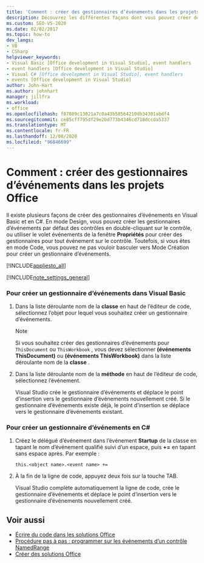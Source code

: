 ```yaml
---
title: 'Comment : créer des gestionnaires d’événements dans les projets Office'
description: Découvrez les différentes façons dont vous pouvez créer des gestionnaires d’événements par défaut pour les contrôles dans Visual Basic et C#.
ms.custom: SEO-VS-2020
ms.date: 02/02/2017
ms.topic: how-to
dev_langs:
- VB
- CSharp
helpviewer_keywords:
- Visual Basic [Office development in Visual Studio], event handlers
- event handlers [Office development in Visual Studio]
- Visual C# [Office development in Visual Studio], event handlers
- events [Office development in Visual Studio]
author: John-Hart
ms.author: johnhart
manager: jillfra
ms.workload:
- office
ms.openlocfilehash: f87889c13021a7c0a43b58564210db34301abdf4
ms.sourcegitcommit: ce85cff795df29e2bd773b4346cd718dccda5337
ms.translationtype: MT
ms.contentlocale: fr-FR
ms.lasthandoff: 12/08/2020
ms.locfileid: "96846699"
---
```

# <a name="how-to-create-event-handlers-in-office-projects"></a>Comment : créer des gestionnaires d’événements dans les projets Office
  Il existe plusieurs façons de créer des gestionnaires d’événements en Visual Basic et en C#. En mode Design, vous pouvez créer les gestionnaires d’événements par défaut des contrôles en double-cliquant sur le contrôle, ou utiliser le volet événements de la fenêtre **Propriétés** pour créer des gestionnaires pour tout événement sur le contrôle. Toutefois, si vous êtes en mode Code, vous pouvez ne pas vouloir basculer vers Mode Création pour créer un gestionnaire d’événements.

 [!INCLUDE[appliesto_all](../vsto/includes/appliesto-all-md.md)]

 [!INCLUDE[note_settings_general](../sharepoint/includes/note-settings-general-md.md)]

### <a name="to-create-an-event-handler-in-visual-basic"></a>Pour créer un gestionnaire d’événements dans Visual Basic

1. Dans la liste déroulante nom de la **classe** en haut de l’éditeur de code, sélectionnez l’objet pour lequel vous souhaitez créer un gestionnaire d’événements.

    > [!NOTE]
    > Si vous souhaitez créer des gestionnaires d’événements pour `ThisDocument` ou `ThisWorkbook` , vous devez sélectionner **(événements ThisDocument)** ou **(événements ThisWorkbook)** dans la liste déroulante nom de la **classe** .

2. Dans la liste déroulante nom de la **méthode** en haut de l’éditeur de code, sélectionnez l’événement.

     Visual Studio crée le gestionnaire d’événements et déplace le point d’insertion vers le gestionnaire d’événements nouvellement créé. Si le gestionnaire d’événements existe déjà, le point d’insertion se déplace vers le gestionnaire d’événements existant.

### <a name="to-create-an-event-handler-in-c"></a>Pour créer un gestionnaire d’événements en C\#

1. Créez le délégué d’événement dans l’événement **Startup** de la classe en tapant le nom d’événement qualifié suivi d’un espace, puis **+=** en tapant sans espace après. Par exemple :

     `this.<object name>.<event name> +=`

2. À la fin de la ligne de code, appuyez deux fois sur la touche TAB.

     Visual Studio complète automatiquement la ligne de code, crée le gestionnaire d’événements et déplace le point d’insertion vers le gestionnaire d’événements nouvellement créé.

## <a name="see-also"></a>Voir aussi
- [Écrire du code dans les solutions Office](../vsto/writing-code-in-office-solutions.md)
- [Procédure pas à pas : programmer sur les événements d’un contrôle NamedRange](../vsto/walkthrough-programming-against-events-of-a-namedrange-control.md)
- [Créer des solutions Office](../vsto/building-office-solutions.md)
